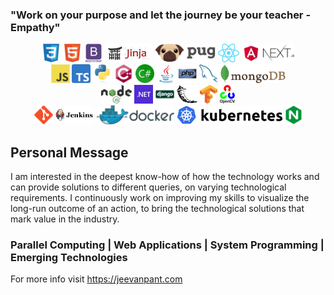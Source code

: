 ### "Work on your purpose and let the journey be your teacher - Empathy"

<div align="center">
<img src = 'https://github.com/jvnp/jvnp/blob/main/images/css.svg' height='30'/>
<img src = 'https://github.com/jvnp/jvnp/blob/main/images/html.svg' height='30'/>
<img src = 'https://github.com/jvnp/jvnp/blob/main/images/bootstrap.svg' height='30'/>
<img src = 'https://github.com/jvnp/jvnp/blob/main/images/jinja.png' height='30'/>
<img src = 'https://github.com/jvnp/jvnp/blob/main/images/pug.svg' height='30'/>
<img src = 'https://github.com/jvnp/jvnp/blob/main/images/react.svg' height='30'/>
<img src = 'https://github.com/jvnp/jvnp/blob/main/images/angular.svg' height='30'/>
<img src = 'https://github.com/jvnp/jvnp/blob/main/images/nextjs.svg' height='30'/>
</div>

<div align="center">
<img src = 'https://github.com/jvnp/jvnp/blob/main/images/js.svg' height='30'/>
<img src = 'https://github.com/jvnp/jvnp/blob/main/images/typescript.svg' height='30'/>
<img src = 'https://github.com/jvnp/jvnp/blob/main/images/python.svg' height='30'/>
<img src = 'https://github.com/jvnp/jvnp/blob/main/images/cpp.svg' height='30'/>
<img src = 'https://github.com/jvnp/jvnp/blob/main/images/csharp.svg' height='30'/>
<img src = 'https://github.com/jvnp/jvnp/blob/main/images/java.svg' height='30'/>
<img src = 'https://github.com/jvnp/jvnp/blob/main/images/php.svg' height='30'/>
<img src = 'https://github.com/jvnp/jvnp/blob/main/images/sql.svg' height='30'/>
<img src = 'https://github.com/jvnp/jvnp/blob/main/images/mongodb.png' height='30'/>
</div>

<div align="center">
<img src = 'https://github.com/jvnp/jvnp/blob/main/images/nodejs.png' height='30'/>
<img src = 'https://github.com/jvnp/jvnp/blob/main/images/dotnet.svg' height='30'/>
<img src = 'https://github.com/jvnp/jvnp/blob/main/images/django.svg' height='30'/>
<img src = 'https://github.com/jvnp/jvnp/blob/main/images/flask.png' height='30'/>
<img src = 'https://github.com/jvnp/jvnp/blob/main/images/tensorflow.png' height='30'/>
<img src = 'https://github.com/jvnp/jvnp/blob/main/images/opencv.png' height='30'/>
</div>

<div align="center">
<img src = 'https://github.com/jvnp/jvnp/blob/main/images/git.svg' height='30'/>
<img src = 'https://github.com/jvnp/jvnp/blob/main/images/jenkins.png' height='30'/>
<img src = 'https://github.com/jvnp/jvnp/blob/main/images/docker.svg' height='30'/>
<img src = 'https://github.com/jvnp/jvnp/blob/main/images/kubernetes.svg' height='30'/>
<img src = 'https://github.com/jvnp/jvnp/blob/main/images/nginx.svg' height='30'/>
</div>

## Personal Message

I am interested in the deepest know-how of how the technology works and can provide solutions to different queries, on varying technological requirements. I continuously work on improving my skills to visualize the long-run outcome of an action, to bring the technological solutions that mark value in the industry.

### Parallel Computing | Web Applications | System Programming | Emerging Technologies

For more info visit https://jeevanpant.com
